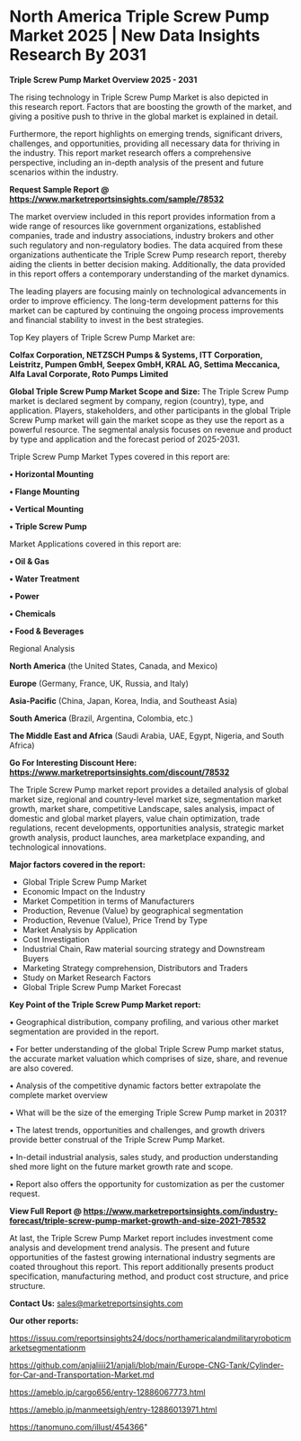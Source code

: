 # North America Triple Screw Pump Market 2025 | New Data Insights Research By 2031

<Strong> Triple Screw Pump Market Overview 2025 - 2031</strong>

The rising technology in Triple Screw Pump Market is also depicted in this research report. Factors that are boosting the growth of the market, and giving a positive push to thrive in the global market is explained in detail.

Furthermore, the report highlights on emerging trends, significant drivers, challenges, and opportunities, providing all necessary data for thriving in the industry. This report market research offers a comprehensive perspective, including an in-depth analysis of the present and future scenarios within the industry.

<strong>Request Sample Report @ <a href=https://www.marketreportsinsights.com/sample/78532>https://www.marketreportsinsights.com/sample/78532</a></strong>

The market overview included in this report provides information from a wide range of resources like government organizations, established companies, trade and industry associations, industry brokers and other such regulatory and non-regulatory bodies. The data acquired from these organizations authenticate the Triple Screw Pump research report, thereby aiding the clients in better decision making. Additionally, the data provided in this report offers a contemporary understanding of the market dynamics.

The leading players are focusing mainly on technological advancements in order to improve efficiency. The long-term development patterns for this market can be captured by continuing the ongoing process improvements and financial stability to invest in the best strategies.

Top Key players of Triple Screw Pump Market are:

<strong>Colfax Corporation, NETZSCH Pumps & Systems, ITT Corporation, Leistritz, Pumpen GmbH, Seepex GmbH, KRAL AG, Settima Meccanica, Alfa Laval Corporate, Roto Pumps Limited</strong>

<strong><b>Global Triple Screw Pump Market Scope and Size:</b></strong>
The Triple Screw Pump market is declared segment by company, region (country), type, and application. Players, stakeholders, and other participants in the global Triple Screw Pump market will gain the market scope as they use the report as a powerful resource. The segmental analysis focuses on revenue and product by type and application and the forecast period of 2025-2031.

Triple Screw Pump Market Types covered in this report are:

<strong>• Horizontal Mounting

• Flange Mounting

• Vertical Mounting

• Triple Screw Pump</strong>

Market Applications covered in this report are:

<strong>• Oil & Gas

• Water Treatment

• Power

• Chemicals

• Food & Beverages</strong> 

Regional Analysis

<strong>North America</strong> (the United States, Canada, and Mexico)

<strong>Europe</strong> (Germany, France, UK, Russia, and Italy)

<strong>Asia-Pacific</strong> (China, Japan, Korea, India, and Southeast Asia)

<strong>South America</strong> (Brazil, Argentina, Colombia, etc.)

<strong>The Middle East and Africa</strong> (Saudi Arabia, UAE, Egypt, Nigeria, and South Africa)

<strong>Go For Interesting Discount Here: <a href=https://www.marketreportsinsights.com/discount/78532>https://www.marketreportsinsights.com/discount/78532</a></strong>

The Triple Screw Pump market report provides a detailed analysis of global market size, regional and country-level market size, segmentation market growth, market share, competitive Landscape, sales analysis, impact of domestic and global market players, value chain optimization, trade regulations, recent developments, opportunities analysis, strategic market growth analysis, product launches, area marketplace expanding, and technological innovations.

<strong><b>Major factors covered in the report:</b></strong>
<ul>
  <li>Global Triple Screw Pump Market </li>
  <li>Economic Impact on the Industry</li>
  <li>Market Competition in terms of Manufacturers</li>
  <li>Production, Revenue (Value) by geographical segmentation</li>
  <li>Production, Revenue (Value), Price Trend by Type</li>
  <li>Market Analysis by Application</li>
  <li>Cost Investigation</li>
  <li>Industrial Chain, Raw material sourcing strategy and Downstream Buyers</li>
  <li>Marketing Strategy comprehension, Distributors and Traders</li>
  <li>Study on Market Research Factors</li>
  <li>Global Triple Screw Pump Market Forecast</li>
</ul>

<strong><b>Key Point of the Triple Screw Pump Market report:</b></strong>

• Geographical distribution, company profiling, and various other market segmentation are provided in the report.

• For better understanding of the global Triple Screw Pump market status, the accurate market valuation which comprises of size, share, and revenue are also covered.

• Analysis of the competitive dynamic factors better extrapolate the complete market overview

• What will be the size of the emerging Triple Screw Pump market in 2031?

• The latest trends, opportunities and challenges, and growth drivers provide better construal of the Triple Screw Pump Market.

• In-detail industrial analysis, sales study, and production understanding shed more light on the future market growth rate and scope.

• Report also offers the opportunity for customization as per the customer request.

<strong><b>View Full Report @ <a href=https://www.marketreportsinsights.com/industry-forecast/triple-screw-pump-market-growth-and-size-2021-78532>https://www.marketreportsinsights.com/industry-forecast/triple-screw-pump-market-growth-and-size-2021-78532</a></b></strong>


At last, the Triple Screw Pump Market report includes investment come analysis and development trend analysis. The present and future opportunities of the fastest growing international industry segments are coated throughout this report. This report additionally presents product specification, manufacturing method, and product cost structure, and price structure.

<strong>Contact Us:</strong>
sales@marketreportsinsights.com

<strong>Our other reports:</strong>

<a href=https://issuu.com/reportsinsights24/docs/northamericalandmilitaryroboticmarketsegmentationm>https://issuu.com/reportsinsights24/docs/northamericalandmilitaryroboticmarketsegmentationm</a>

<a href=https://github.com/anjaliiii21/anjali/blob/main/Europe-CNG-Tank/Cylinder-for-Car-and-Transportation-Market.md>https://github.com/anjaliiii21/anjali/blob/main/Europe-CNG-Tank/Cylinder-for-Car-and-Transportation-Market.md</a>

<a href=https://ameblo.jp/cargo656/entry-12886067773.html>https://ameblo.jp/cargo656/entry-12886067773.html</a>

<a href=https://ameblo.jp/manmeetsigh/entry-12886013971.html>https://ameblo.jp/manmeetsigh/entry-12886013971.html</a>

<a href=https://tanomuno.com/illust/454366>https://tanomuno.com/illust/454366</a>"
